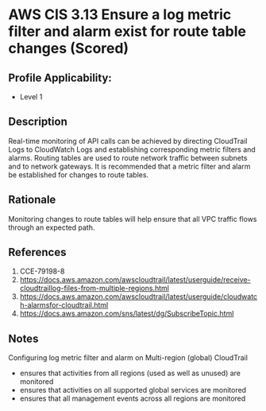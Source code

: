 # AWS CIS 3.13 Ensure a log metric filter and alarm exist for route table changes (Scored)

## Profile Applicability:

- Level 1

## Description

Real-time monitoring of API calls can be achieved by directing CloudTrail Logs to CloudWatch Logs and establishing corresponding metric filters and alarms. Routing tables are used to route network traffic between subnets and to network gateways. It is recommended that a metric filter and alarm be  established for changes to route tables.

## Rationale

Monitoring changes to route tables will help ensure that all VPC traffic flows through an expected path.

## References

1. CCE-79198-8
2. https://docs.aws.amazon.com/awscloudtrail/latest/userguide/receive-cloudtraillog-files-from-multiple-regions.html
3. https://docs.aws.amazon.com/awscloudtrail/latest/userguide/cloudwatch-alarmsfor-cloudtrail.html
4. https://docs.aws.amazon.com/sns/latest/dg/SubscribeTopic.html

## Notes

Configuring log metric filter and alarm on Multi-region (global) CloudTrail
- ensures that activities from all regions (used as well as unused) are monitored
- ensures that activities on all supported global services are monitored
- ensures that all management events across all regions are monitored